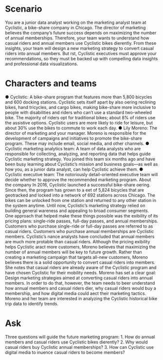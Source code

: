 <h1>Scenario</h1>
You are a junior data analyst working on the marketing analyst team at Cyclistic, a bike-share company in Chicago. The director of marketing believes the company’s future success depends on maximizing the number of annual memberships. Therefore, your team wants to
understand how casual riders and annual members use Cyclistic bikes dierently. From these insights, your team will design a new marketing strategy to convert casual riders into annual members. But rst, Cyclistic executives must approve your recommendations, so they must be backed up with compelling data insights and professional data visualizations.
<h1>Characters and teams</h1>
● Cyclistic: A bike-share program that features more than 5,800 bicycles and 600 docking stations. Cyclistic sets itself apart by also oering reclining bikes, hand tricycles, and cargo bikes, making bike-share more inclusive to people with disabilities and riders who can’t use a standard two-wheeled bike. The majority of riders opt for traditional bikes; about 8% of riders use the assistive options. Cyclistic users are more likely to ride for leisure, but about 30% use the bikes to commute to work each day.
● Lily Moreno: The director of marketing and your manager. Moreno is responsible for the development of campaigns and initiatives to promote the bike-share program. These may include email, social media, and other channels.
● Cyclistic marketing analytics team: A team of data analysts who are responsible for collecting, analyzing, and reporting data that helps guide Cyclistic marketing strategy. You joined this team six months ago and have been busy learning about Cyclistic’s mission and business goals—as well as how you, as a junior data analyst, can help Cyclistic achieve them.
● Cyclistic executive team: The notoriously detail-oriented executive team will decide whether to approve the recommended marketing program. About the company In 2016, Cyclistic launched a successful bike-share oering. Since then, the program has grown to a eet of 5,824 bicycles that are geotracked and locked into a network of 692 stations across Chicago. The bikes can be unlocked from one station and returned to any other station in the system anytime. Until now, Cyclistic’s marketing strategy relied on building general  wareness and appealing to broad consumer segments. One approach that helped make these things possible was the exibility of its pricing plans: single-ride passes, full-day passes, and annual memberships. Customers who purchase single-ride or full-day passes are referred to as casual riders. Customers who purchase annual memberships are Cyclistic members. Cyclistic’s nance analysts have concluded that annual members are much more protable than casual riders. Although the pricing exibility helps Cyclistic aract more customers, Moreno believes that maximizing the number of annual members will be key to future growth. Rather than creating a marketing campaign that targets all-new customers, Moreno believes there is a solid opportunity to convert casual riders into members. She notes that casual riders are already aware of the Cyclistic program and have chosen Cyclistic for their mobility needs. Moreno has set a clear goal: Design marketing strategies aimed at converting casual riders into annual members. In order to do that, however, the team needs to beer understand how annual members and casual riders dier, why casual riders would buy a membership, and how digital media could aect their marketing tactics. Moreno and her team are interested in analyzing the Cyclistic historical bike trip data to identify trends.
<h1>Ask</h1>
Three questions will guide the future marketing program:
1. How do annual members and casual riders use Cyclistic bikes dierently?
2. Why would casual riders buy Cyclistic annual memberships?
3. How can Cyclistic use digital media to inuence casual riders to become members?
